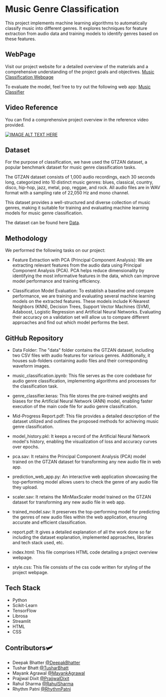 
# Music Genre Classification

This project implements machine learning algorithms to automatically classify music into different genres. It explores techniques for feature extraction from audio data and training models to identify genres based on these features.


## WebPage

Visit our project website for a detailed overview of the materials and a comprehensive understanding of the project goals and objectives.
[Music Classification Webpage](https://crgoku7.github.io/MusicGenreClassification/)

To evaluate the model, feel free to try out the following web app:
[Music Classifier](https://musicclassifier.streamlit.app/)
## Video Reference

You can find a comprehensive project overview in the reference video provided.

[![IMAGE ALT TEXT HERE](https://img.youtube.com/vi/QeqPgnr5Q2U/0.jpg)](https://youtu.be/QeqPgnr5Q2U)
## Dataset

For the purpose of classification, we have used the GTZAN dataset, a popular benchmark dataset for music genre classification tasks.

The GTZAN dataset consists of 1,000 audio recordings, each 30 seconds long, categorized into 10 distinct music genres: blues, classical, country, disco, hip-hop, jazz, metal, pop, reggae, and rock. All audio files are in WAV format with a sampling rate of 22,050 Hz and mono channel.

This dataset provides a well-structured and diverse collection of music genres, making it suitable for training and evaluating machine learning models for music genre classification.

The dataset can be found here [Data](https://github.com/crgoku7/MusicGenreClassification/tree/main/Data).
## Methodology

We performed the following tasks on our project:
- Feature Extraction with PCA (Principal Component Analysis): We are extracting relevant features from the audio data using Principal Component Analysis (PCA). PCA helps reduce dimensionality by identifying the most informative features in the data, which can improve model performance and training efficiency.

- Classification Model Evaluation: To establish a baseline and compare performance, we are training and evaluating several machine learning models on the extracted features. These models include K-Nearest Neighbors (KNN), Decision Trees, Support Vector Machines (SVM), Adaboost, Logistic Regression and Artificial Neural Networks. Evaluating their accuracy on a validation set will allow us to compare different approaches and find out which model performs the best.
## GitHub Repository

- Data Folder: The "data" folder contains the GTZAN dataset, including two CSV files with audio features for various genres. Additionally, it houses sub-folders containing audio files and their corresponding waveform images.

- music_classification.ipynb: This file serves as the core codebase for audio genre classification, implementing algorithms and processes for the classification task.

- genre_classifier.keras: This file stores the pre-trained weights and biases for the Artificial Neural Network (ANN) model, enabling faster execution of the main code file for audio genre classification.

- Mid-Progress Report.pdf: This file provides a detailed description of the dataset utilized and outlines the proposed methods for achieving music genre classification.

- model_history.pkl: It keeps a record of the Artificial Neural Network model's history, enabling the visualization of loss and accuracy curves over epochs.

- pca.sav: It retains the Principal Component Analysis (PCA) model trained on the GTZAN dataset for transforming any new audio file in web app.

- prediction_web_app.py: An interactive web application showcasing the top-performing model allows users to check the genre of any audio file they upload.

- scaler.sav: It retains the MinMaxScaler model trained on the GTZAN dataset for transforming any new audio file in web app.

- trained_model.sav: It preserves the top-performing model for predicting the genres of new audio files within the web application, ensuring accurate and efficient classification.

- report.pdf: It gives a detailed explanation of all the work done so far including the dataset explanation, implemented approaches, libraries and tech stack used, etc.

- index.html: This file comprises HTML code detailing a project overview webpage.

- style.css: This file consists of the css code written for styling of the project webpage.
## Tech Stack

- Python
- Scikit-Learn
- TensorFlow
- Librosa
- Streamlit
- HTML
- CSS
## Contributors🛩️

- Deepak Bhatter [@DeepakBhatter](https://www.linkedin.com/in/deepak-bhatter5512?lipi=urn%3Ali%3Apage%3Ad_flagship3_profile_view_base_contact_details%3BoCYT3PQmTJKYeWeOME6%2BdA%3D%3D)
- Tushar Bhatt [@TusharBhatt](https://www.linkedin.com/in/tushar-bhatt-6031a5253?lipi=urn%3Ali%3Apage%3Ad_flagship3_profile_view_base_contact_details%3BzitutbMqTRShyjk8F6UWAA%3D%3D)
- Mayank Agrawal [@MayankAgrawal](https://www.linkedin.com/in/mayank-agrawal-030436245?lipi=urn%3Ali%3Apage%3Ad_flagship3_profile_view_base_contact_details%3BWI5O3L9mSg25QSV5SmeBCQ%3D%3D)
- Prajjwal Dixit [@PrajjwalDixit](https://www.linkedin.com/in/prajjwal-dixit-713592289?lipi=urn%3Ali%3Apage%3Ad_flagship3_profile_view_base_contact_details%3BeFX0MtOKRI63FgKQtPUx2Q%3D%3D)
- Rahul Sharma [@RahulSharma](https://www.linkedin.com/in/rahul-sharma-8bb270259?lipi=urn%3Ali%3Apage%3Ad_flagship3_profile_view_base_contact_details%3BnrhobKq%2FQQi3eOf8lKuWdQ%3D%3D)
- Rhythm Patni [@RhythmPatni](https://www.linkedin.com/in/rhythm-patni-4a7562277?lipi=urn%3Ali%3Apage%3Ad_flagship3_profile_view_base_contact_details%3B6BkKYwfST5uRpiNdXVRmsA%3D%3D)
